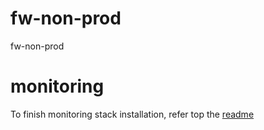 # fw-non-prod
fw-non-prod

# monitoring
To finish monitoring stack installation, refer top the [readme](./clusters/my-cluster/monitoring/README.md)